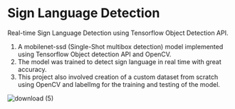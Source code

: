 # Sign Language Detection

Real-time Sign Language Detection using Tensorflow Object Detection API. 

1. A mobilenet-ssd (Single-Shot multibox detection) model implemented using Tensorflow Object detection API and OpenCV. 
2. The model was trained to detect sign language in real time with great accuracy. 
3. This project also involved creation of a custom dataset from scratch using OpenCV and labelImg for the training and testing of the model.


![download (5)](https://user-images.githubusercontent.com/73385941/189486365-2426af93-4b7d-4a4b-afbc-dec315789306.png)

